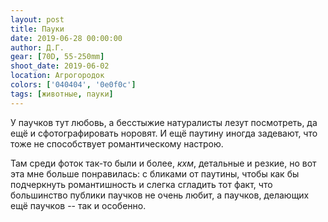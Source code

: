 ```yaml
---
layout: post
title: Пауки
date: 2019-06-28 00:00:00
author: Д.Г.
gear: [70D, 55-250mm]
shoot_date: 2019-06-02
location: Агрогородок
colors: ['040404', '0e0f0c']
tags: [животные, пауки]
---
```

У паучков тут любовь, а бесстыжие натуралисты лезут посмотреть, да ещё и сфотографировать норовят. И ещё паутину иногда задевают, что тоже не способствует романтическому настрою.

Там среди фоток так-то были и более, _кхм_, детальные и резкие, но вот эта мне больше понравилась: с бликами от паутины, чтобы как бы подчеркнуть романтишность и слегка сгладить тот факт, что большинство публики паучков не очень любит, а паучков, делающих ещё паучков -- так и особенно.
